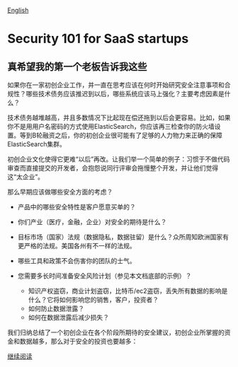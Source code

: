 [English](https://github.com/forter/security-101-for-saas-startups/blob/english/readme.md)

# Security 101 for SaaS startups

## 真希望我的第一个老板告诉我这些

如果你在一家初创企业工作，并一直在思考应该在何时开始研究安全注意事项和合规性？哪些技术债务应该推迟到以后，哪些系统应该马上强化？主要考虑因素是什么？

技术债务越堆越高，并且多数情况下比起现在偿还拖到以后会更容易。比如，如果你不是用用户名密码的方式使用ElasticSearch，你应该再三检查你的防火墙设置。等到B轮融资之后，你的初创企业很可能有了足够的人力物力来正确的保障ElasticSearch集群。

初创企业文化使得它更难“以后”再改。让我们举一个简单的例子：习惯于不做代码审查而直接提交的开发者，会抱怨说同行评审会拖慢整个开发，并让他们觉得这“太企业”。

那么早期应该做哪些安全方面的考虑？

* 产品中的哪些安全特性是客户愿意买单的？

* 你们产业（医疗，金融，企业）对安全的期待是什么？

* 目标市场（国家）法规（数据隐私，数据驻留）是什么？众所周知欧洲国家有更严格的法规。美国各州有不一样的法规。

* 哪些工具和政策不会伤害你的团队的士气。

* 您需要多长时间准备安全风险计划（参见本文档底部的示例）？
  
  * 知识产权盗窃，商业计划盗窃，比特币/ec2盗窃，丢失所有数据的影响是什么？它将如何影响您的销售，客户，投资者？
  * 如何防止数据泄露？
  * 如何在数据泄露后减少损失？


我们归纳总结了一个初创企业在各个阶段所期待的安全建议，初创企业所掌握的资金和数据越多，那么对于安全的投资也要越多：

[继续阅读](https://github.com/forter/security-101-for-saas-startups/blob/chinese/security.md)
